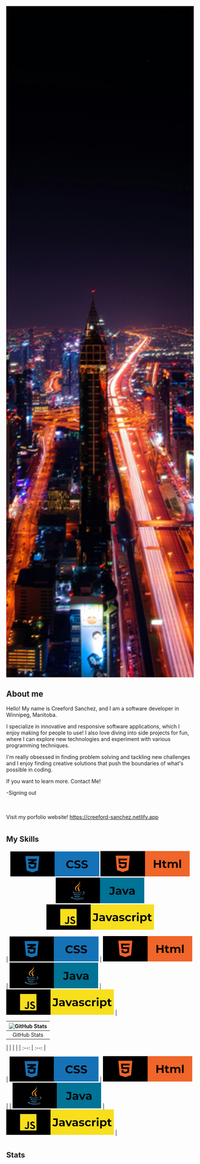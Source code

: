 
<img style="width: 100%; height: 45vh; object-fit: cover;" src="./pexels-pixabay-219692.jpg">
  
  
## About me


Hello! My name is Creeford Sanchez, and I am a software developer in Winnipeg, Manitoba. <br>

I specialize in innovative and responsive software applications, which I enjoy making for people to use! I also love diving into side projects for fun, where I can explore new technologies and experiment with various programming techniques. <br>

I'm really obsessed in finding problem solving and tackling new challenges and I enjoy finding creative solutions that push the boundaries of what's possible in coding. <br>

If you want to learn more. Contact Me!

-Signing out

<br><br>
Visit my porfolio website! https://creeford-sanchez.netlify.app
<h1></h1>

<h3 style= "font-size: 20px;">My Skills</h3>
<p align="center">
<img src="./rm-css.png">
<img src="./rd-html.png">
<img src="./rm-java.png">
<img src="./rm-js.png">
</p>

| ![CSS](./rm-css.png) | ![HTML](./rd-html.png) | ![Java](./rm-java.png) | ![JavaScript](./rm-js.png) |

| ![GitHub Stats](https://github-readme-stats.vercel.app/api?username=CreefordSanchez&theme=tokyonight&show_icons=true) |
| :------------------------------------------------------------------------------------: |
| GitHub Stats                                                                          |


| | | |
| :--: | :--: |

| ![CSS](./rm-css.png) | ![HTML](./rd-html.png) |
| ![Java](./rm-java.png) | ![JavaScript](./rm-js.png) |


<h1></h1>

<h3 style= "font-size: 20px;">Stats</h3>




